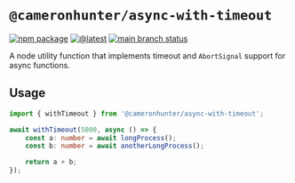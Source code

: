 # `@cameronhunter/async-with-timeout`

[![npm package](https://img.shields.io/npm/v/%40cameronhunter/async-with-timeout?logo=npm)](https://www.npmjs.com/package/@cameronhunter/async-with-timeout)
[![@latest](https://img.shields.io/github/actions/workflow/status/cameronhunter/async-with-timeout/post-release.yml?logo=npm&label=%40latest)](https://github.com/cameronhunter/async-with-timeout/actions/workflows/post-release.yml)
[![main branch status](https://img.shields.io/github/actions/workflow/status/cameronhunter/async-with-timeout/post-merge.yml?logo=github&label=main)](https://github.com/cameronhunter/async-with-timeout/actions/workflows/post-merge.yml)

A node utility function that implements timeout and `AbortSignal` support for async functions.

## Usage

```ts
import { withTimeout } from '@cameronhunter/async-with-timeout';

await withTimeout(5000, async () => {
    const a: number = await longProcess();
    const b: number = await anotherLongProcess();

    return a + b;
});
```
